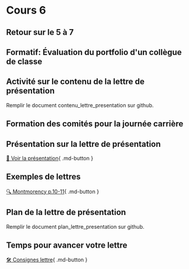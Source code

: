# Cours 6

## Retour sur le 5 à 7

## Formatif: Évaluation du portfolio d'un collègue de classe

## Activité sur le contenu de la lettre de présentation
Remplir le document contenu_lettre_presentation sur github. 


## Formation des comités pour la journée carrière

## Présentation sur la lettre de présentation     
[📁 Voir la présentation](https://cmontmorency365-my.sharepoint.com/:b:/g/personal/lora_boisvert_cmontmorency_qc_ca/ERrX846mpkdKu4CkXSbw1TYBDAUmeVdpkbbA89qHX-jchw?e=aiBfkj){ .md-button }  


## Exemples de lettres 
[🔍 Montmorency p.10-11](https://www.cmontmorency.qc.ca/wp-content/uploads/2023/11/Petit-guide-de-recherche-demploi.pdf){ .md-button }      

## Plan de la lettre de présentation
Remplir le document plan_lettre_presentation sur github. 


## Temps pour avancer votre lettre
[🛠️ Consignes lettre](./stages/lettre.md){ .md-button }        
